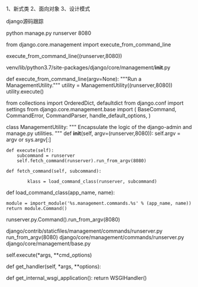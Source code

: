 1、新式类
2、面向对象
3、设计模式



django源码跟踪


python manage.py  runserver 8080

from django.core.management import execute_from_command_line

execute_from_command_line((runserver,8080))

venv/lib/python3.7/site-packages/django/core/management/__init__.py

def execute_from_command_line(argv=None):
    """Run a ManagementUtility."""
    utility = ManagementUtility((runserver,8080))
    utility.execute()

from collections import OrderedDict, defaultdict
from django.conf import settings
from django.core.management.base import (
    BaseCommand, CommandError, CommandParser, handle_default_options,
)

class ManagementUtility:
    """
    Encapsulate the logic of the django-admin and manage.py utilities.
    """
    def __init__(self, argv=(runserver,8080)):
        self.argv = argv or sys.argv[:]
    
    def execute(self):
        subcommand = runserver
        self.fetch_command(runserver).run_from_argv(8080)

    def fetch_command(self, subcommand):

            klass = load_command_class(runserver, subcommand)

def load_command_class(app_name, name):

    module = import_module('%s.management.commands.%s' % (app_name, name))
    return module.Command()

runserver.py.Command().run_from_argv(8080)

django/contrib/staticfiles/management/commands/runserver.py run_from_argv(8080)
django/core/management/commands/runserver.py
django/core/management/base.py

self.execute(*args, **cmd_options)

def get_handler(self, *args, **options):

def get_internal_wsgi_application():
    return WSGIHandler()